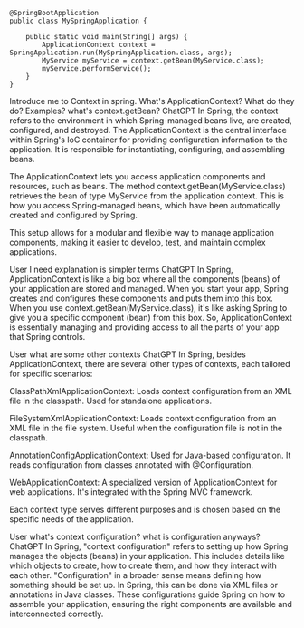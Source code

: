 ```
@SpringBootApplication
public class MySpringApplication {

    public static void main(String[] args) {
        ApplicationContext context = SpringApplication.run(MySpringApplication.class, args);
        MyService myService = context.getBean(MyService.class);
        myService.performService();
    }
}
```

Introduce me to Context in spring. What's ApplicationContext? What do they do? Examples? what's context.getBean?
ChatGPT
In Spring, the context refers to the environment in which Spring-managed beans live, are created, configured, and destroyed. The ApplicationContext is the central interface within Spring's IoC container for providing configuration information to the application. It is responsible for instantiating, configuring, and assembling beans.

The ApplicationContext lets you access application components and resources, such as beans. The method context.getBean(MyService.class) retrieves the bean of type MyService from the application context. This is how you access Spring-managed beans, which have been automatically created and configured by Spring.

This setup allows for a modular and flexible way to manage application components, making it easier to develop, test, and maintain complex applications.

User
I need explanation is simpler terms
ChatGPT
In Spring, ApplicationContext is like a big box where all the components (beans) of your application are stored and managed. When you start your app, Spring creates and configures these components and puts them into this box. When you use context.getBean(MyService.class), it's like asking Spring to give you a specific component (bean) from this box. So, ApplicationContext is essentially managing and providing access to all the parts of your app that Spring controls.

User
what are some other contexts
ChatGPT
In Spring, besides ApplicationContext, there are several other types of contexts, each tailored for specific scenarios:

ClassPathXmlApplicationContext: Loads context configuration from an XML file in the classpath. Used for standalone applications.

FileSystemXmlApplicationContext: Loads context configuration from an XML file in the file system. Useful when the configuration file is not in the classpath.

AnnotationConfigApplicationContext: Used for Java-based configuration. It reads configuration from classes annotated with @Configuration.

WebApplicationContext: A specialized version of ApplicationContext for web applications. It's integrated with the Spring MVC framework.

Each context type serves different purposes and is chosen based on the specific needs of the application.

User
what's context configuration? what is configuration anyways?
ChatGPT
In Spring, "context configuration" refers to setting up how Spring manages the objects (beans) in your application. This includes details like which objects to create, how to create them, and how they interact with each other. "Configuration" in a broader sense means defining how something should be set up. In Spring, this can be done via XML files or annotations in Java classes. These configurations guide Spring on how to assemble your application, ensuring the right components are available and interconnected correctly.